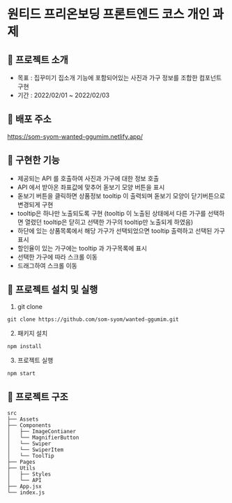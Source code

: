 # 원티드 프리온보딩 프론트엔드 코스 개인 과제

## 💜 프로젝트 소개

- 목표 : 집꾸미기 집소개 기능에 포함되어있는 사진과 가구 정보를 조합한 컴포넌트 구현
- 기간 : 2022/02/01 ~ 2022/02/03

## 💜 배포 주소

https://som-syom-wanted-ggumim.netlify.app/

## 💜 구현한 기능

- 제공되는 API 를 호출하여 사진과 가구에 대한 정보 호출
- API 에서 받아온 좌표값에 맞추어 돋보기 모양 버튼을 표시
- 돋보기 버튼을 클릭하면 상품정보 tooltip 이 출력되며 돋보기 모양이 닫기버튼으로 변경되게 구현
- tooltip은 하나만 노출되도록 구현
  (tooltip 이 노출된 상태에서 다른 가구를 선택하면 열렸던 tooltip은 닫히고 선택한 가구의 tooltip만 노출되게 하였음)
- 하단에 있는 상품목록에서 해당 가구가 선택되었으면 tooltip 출력하고 선택된 가구 표시
- 할인율이 있는 가구에는 tooltip 과 가구목록에 표시
- 선택한 가구에 따라 스크롤 이동
- 드래그하여 스크롤 이동

## 💜 프로젝트 설치 및 실행

1. git clone

```
git clone https://github.com/som-syom/wanted-ggumim.git
```

2. 패키지 설치

```
npm install
```

3. 프로젝트 실행

```
npm start
```

## 💜 프로젝트 구조

```
src
├── Assets
├── Components
│   ├── ImageContianer
│   └── MagnifierButton
│   └── Swiper
│   └── SwiperItem
│   └── ToolTip
├── Pages
├── Utils
│   ├── Styles
│   └── API
├── App.jsx
└── index.js
```
